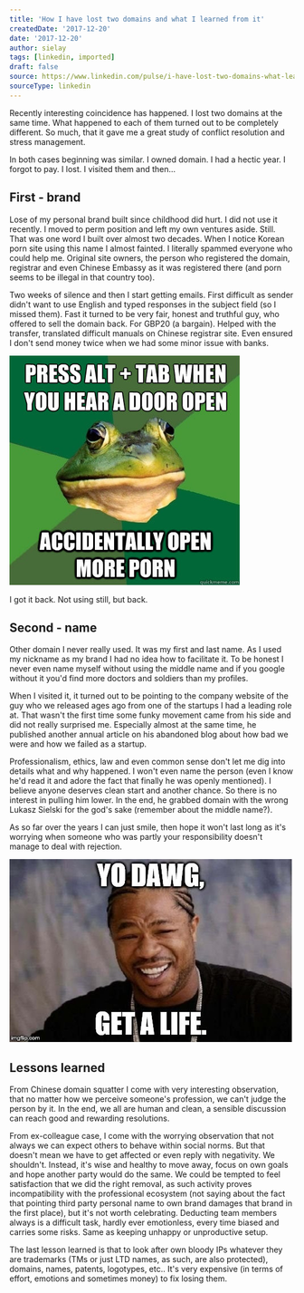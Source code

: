 ```yaml
---
title: 'How I have lost two domains and what I learned from it'
createdDate: '2017-12-20'
date: '2017-12-20'
author: sielay
tags: [linkedin, imported]
draft: false
source: https://www.linkedin.com/pulse/i-have-lost-two-domains-what-learned-from-%C5%82ukasz-marek-sielski/
sourceType: linkedin
---
```


Recently interesting coincidence has happened. I lost two domains at the same time. What happened to each of them turned out to be completely different. So much, that it gave me a great study of conflict resolution and stress management.

In both cases beginning was similar. I owned domain. I had a hectic year. I forgot to pay. I lost. I visited them and then...

## First - brand

Lose of my personal brand built since childhood did hurt. I did not use it recently. I moved to perm position and left my own ventures aside. Still. That was one word I built over almost two decades. When I notice Korean porn site using this name I almost fainted. I literally spammed everyone who could help me. Original site owners, the person who registered the domain, registrar and even Chinese Embassy as it was registered there (and porn seems to be illegal in that country too).

Two weeks of silence and then I start getting emails. First difficult as sender didn't want to use English and typed responses in the subject field (so I missed them). Fast it turned to be very fair, honest and truthful guy, who offered to sell the domain back. For GBP20 (a bargain). Helped with the transfer, translated difficult manuals on Chinese registrar site. Even ensured I don't send money twice when we had some minor issue with banks.

![meme](meme1.jpeg)

I got it back. Not using still, but back.

## Second - name

Other domain I never really used. It was my first and last name. As I used my nickname as my brand I had no idea how to facilitate it. To be honest I never even name myself without using the middle name and if you google without it you'd find more doctors and soldiers than my profiles.

When I visited it, it turned out to be pointing to the company website of the guy who we released ages ago from one of the startups I had a leading role at. That wasn't the first time some funky movement came from his side and did not really surprised me. Especially almost at the same time, he published another annual article on his abandoned blog about how bad we were and how we failed as a startup.

Professionalism, ethics, law and even common sense don't let me dig into details what and why happened. I won't even name the person (even I know he'd read it and adore the fact that finally he was openly mentioned). I believe anyone deserves clean start and another chance. So there is no interest in pulling him lower. In the end, he grabbed domain with the wrong Lukasz Sielski for the god's sake (remember about the middle name?).

As so far over the years I can just smile, then hope it won't last long as it's worrying when someone who was partly your responsibility doesn't manage to deal with rejection.

![meme](meme2.jpeg)

## Lessons learned

From Chinese domain squatter I come with very interesting observation, that no matter how we perceive someone's profession, we can't judge the person by it. In the end, we all are human and clean, a sensible discussion can reach good and rewarding resolutions.

From ex-colleague case, I come with the worrying observation that not always we can expect others to behave within social norms. But that doesn't mean we have to get affected or even reply with negativity. We shouldn't. Instead, it's wise and healthy to move away, focus on own goals and hope another party would do the same. We could be tempted to feel satisfaction that we did the right removal, as such activity proves incompatibility with the professional ecosystem (not saying about the fact that pointing third party personal name to own brand damages that brand in the first place), but it's not worth celebrating. Deducting team members always is a difficult task, hardly ever emotionless, every time biased and carries some risks. Same as keeping unhappy or unproductive setup.

The last lesson learned is that to look after own bloody IPs whatever they are trademarks (TMs or just LTD names, as such, are also protected), domains, names, patents, logotypes, etc.. It's very expensive (in terms of effort, emotions and sometimes money) to fix losing them.
